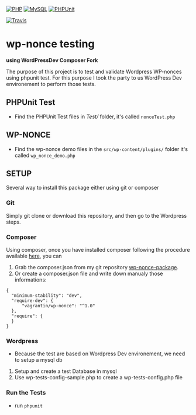 
[![PHP](https://img.shields.io/badge/php-v7-blue.svg)]()
[![MySQL](https://img.shields.io/badge/mysql-v5.6-blue.svg)]()
[![PHPUnit](https://img.shields.io/badge/PHPUnit-v6.1-blue.svg)]()

[![Travis](https://img.shields.io/badge/Build-passing-brightgreen.svg)]()


# wp-nonce testing 
**using WordPressDev Composer Fork**

The purpose of this project is to test and validate Wordpress WP-nonces using phpunit test.
For this purpose I took the party to us WordPress Dev environement to perform those tests.

## **PHPUnit Test**  
 * Find the PHPUnit Test files in *Test/* folder, it's called `nonceTest.php`


## WP-NONCE

* Find the wp-nonce demo files in the `src/wp-content/plugins/` folder it's called `wp_nonce_demo.php`


## SETUP
 Several way to install this package either using git or composer

### Git
 Simply git clone or download this repository, and then go to the Wordpress steps.

### Composer 
 Using composer, once you have installed composer following the procedure available [here](https://getcomposer.org/doc/00-intro.md), you can 

1. Grab the composer.json from my git repository [wp-nonce-package](https://github.com/Vagrantin/wp_nonce_package).
2. Or create a composer.json file and write down manualy those informations:

```
{
  "minimum-stability": "dev",
  "require-dev": {
      "vagrantin/wp-nonce": "^1.0"
  },
  "require": {
  }
}

```

### Wordpress
* Because the test are based on Wordpress Dev environement, we need to setup a mysql db

1. Setup and create a test Database in mysql
2. Use wp-tests-config-sample.php to create a wp-tests-config.php file


### Run the Tests

* run `phpunit`
